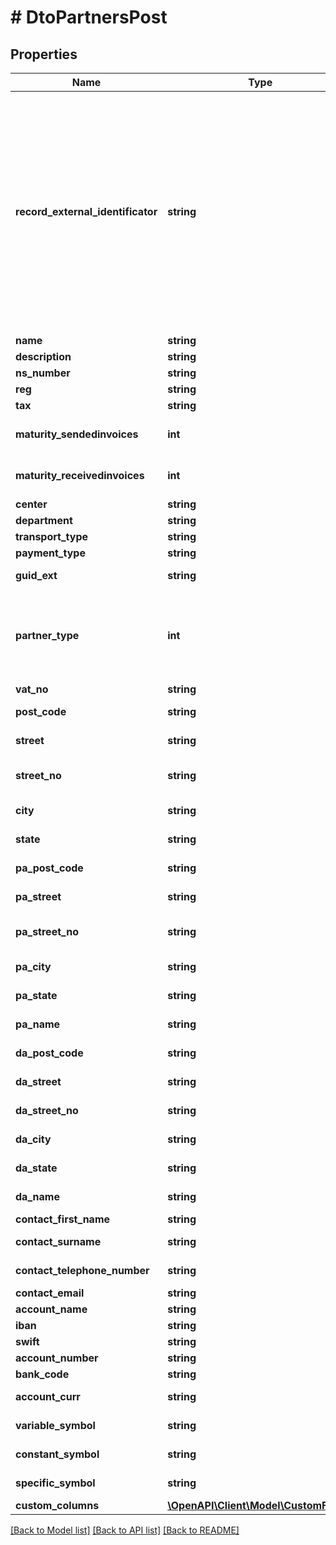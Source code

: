 # # DtoPartnersPost

## Properties

Name | Type | Description | Notes
------------ | ------------- | ------------- | -------------
**record_external_identificator** | **string** | Externý identifikátor slúži na komunikáciu cez API.   Identifikátor bude vrátený v odpovedi na request, aby ste dokázali identifikovať ku ktorému záznamu patria odpovede poslané ako response.  Hodnota sa neukladá, ale mala by byť jedinečná. |
**name** | **string** | Názov partnera. | [optional]
**description** | **string** | Poznámka. | [optional]
**ns_number** | **string** | Číslo partnera. | [optional]
**reg** | **string** | IČO. | [optional]
**tax** | **string** | DIČ. | [optional]
**maturity_sendedinvoices** | **int** | Splatnosť odoslaných dokladov. | [optional]
**maturity_receivedinvoices** | **int** | Splatnosť prijatých dokladov. | [optional]
**center** | **string** | Stredisko. | [optional]
**department** | **string** | Prevádzka. | [optional]
**transport_type** | **string** | Spôsob dopravy. | [optional]
**payment_type** | **string** | Forma úhrady. | [optional]
**guid_ext** | **string** | Klúč záznamu v externom SW. | [optional]
**partner_type** | **int** | Typ partnera na doklade.  Občan &#x3D; -2  Podnikateľ - fyzická osoba &#x3D; 1  Podnikateľ - právnická osoba &#x3D; 2  Ostatné &#x3D; 0 | [optional]
**vat_no** | **string** | IČ DPH. | [optional]
**post_code** | **string** | Fakturačná adresa - PSČ. | [optional]
**street** | **string** | Fakturačná adresa - Ulica. | [optional]
**street_no** | **string** | Fakturačná adresa - Ulica - číslo. | [optional]
**city** | **string** | Fakturačná adresa - Mesto. | [optional]
**state** | **string** | Fakturačná adresa - Štát. | [optional]
**pa_post_code** | **string** | Korešpondenčná adresa - PSČ. | [optional]
**pa_street** | **string** | Korešpondenčná adresa - Ulica. | [optional]
**pa_street_no** | **string** | Korešpondenčná adresa - Ulica - číslo. | [optional]
**pa_city** | **string** | Korešpondenčná adresa - Mesto. | [optional]
**pa_state** | **string** | Korešpondenčná adresa - Štát. | [optional]
**pa_name** | **string** | Korešpondenčná adresa - Názov. | [optional]
**da_post_code** | **string** | Dodacia adresa - PSČ. | [optional]
**da_street** | **string** | Dodacia adresa - Ulica. | [optional]
**da_street_no** | **string** | Dodacia adresa - Ulica - číslo. | [optional]
**da_city** | **string** | Dodacia adresa - Mesto. | [optional]
**da_state** | **string** | Dodacia adresa - Štát. | [optional]
**da_name** | **string** | Dodacia adresa - Názov. | [optional]
**contact_first_name** | **string** | Kontakt - meno. | [optional]
**contact_surname** | **string** | Kontakt - priezvisko. | [optional]
**contact_telephone_number** | **string** | Kontakt - telefónne číslo. | [optional]
**contact_email** | **string** | Kontakt - Email. | [optional]
**account_name** | **string** | Názov účtu. | [optional]
**iban** | **string** | IBAN. | [optional]
**swift** | **string** | SWIFT. | [optional]
**account_number** | **string** | Číslo účtu. | [optional]
**bank_code** | **string** | Kód banky. | [optional]
**account_curr** | **string** | Mena bankového účtu. | [optional]
**variable_symbol** | **string** | Variabilný symbol. | [optional]
**constant_symbol** | **string** | Konštantný symbol. | [optional]
**specific_symbol** | **string** | Špecifický symbol. | [optional]
**custom_columns** | [**\OpenAPI\Client\Model\CustomField[]**](CustomField.md) |  | [optional]

[[Back to Model list]](../../README.md#models) [[Back to API list]](../../README.md#endpoints) [[Back to README]](../../README.md)

